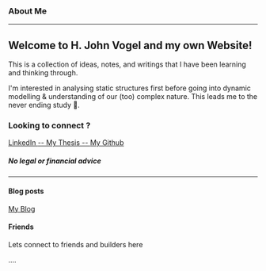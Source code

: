 ### About Me

__________

## Welcome to H. John Vogel and my own Website!

This is a collection of ideas, notes, and writings that I have been learning and thinking through.


I'm interested in analysing static structures first before going into dynamic modelling & understanding of our (too) complex nature. This leads me to the never ending study  🌺.



### Looking to connect ?

[LinkedIn   ](https://ch.linkedin.com/in/dr-holger-vogel-769aa295)
<span class="mr-4"></span>
[  -- My Thesis --  ](https://freidok.uni-freiburg.de/dnb/download/364)
<span class="mr-4"></span>
[   My Github](https://github.com/HJVogel)

##### No legal or financial advice
________________

#### Blog posts
 <!-- BLOG-POST-LIST:START -->
[My Blog](https://www.holgerjvogel.de/posts/First.html)
 <!-- BLOG-POST-LIST:END -->


#### Friends

Lets connect to friends and builders here

....
